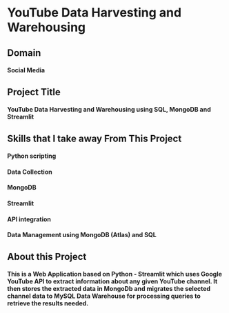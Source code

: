 # YouTube Data Harvesting and Warehousing
## Domain
#### Social Media
## Project Title
#### YouTube Data Harvesting and Warehousing using SQL, MongoDB and Streamlit
## Skills that I take away From This Project
#### Python scripting
#### Data Collection
#### MongoDB
#### Streamlit 
#### API integration
#### Data Management using MongoDB (Atlas) and SQL
## About this Project
#### This is a Web Application based on Python - Streamlit which uses Google YouTube API to extract information about any given YouTube channel. It then stores the extracted data in MongoDb and migrates the selected channel data to MySQL Data Warehouse for processing queries to retrieve the results needed.



